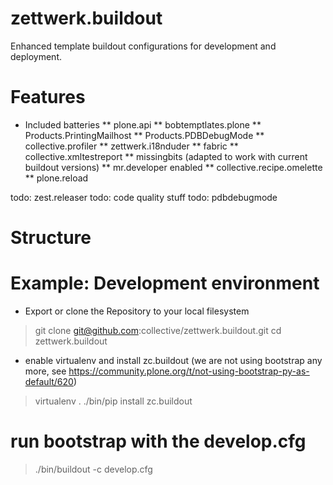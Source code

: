 # zettwerk.buildout
Enhanced template buildout configurations for development and deployment.

# Features

* Included batteries
** plone.api
** bobtemptlates.plone
** Products.PrintingMailhost
** Products.PDBDebugMode
** collective.profiler
** zettwerk.i18nduder
** fabric
** collective.xmltestreport
** missingbits (adapted to work with current buildout versions)
** mr.developer enabled
** collective.recipe.omelette
** plone.reload

todo: zest.releaser
todo: code quality stuff
todo: pdbdebugmode

# Structure

# Example: Development environment

* Export or clone the Repository to your local filesystem
> git clone git@github.com:collective/zettwerk.buildout.git
> cd zettwerk.buildout

* enable virtualenv and install zc.buildout (we are not using bootstrap any more, see https://community.plone.org/t/not-using-bootstrap-py-as-default/620)
> virtualenv .
> ./bin/pip install zc.buildout

# run bootstrap with the develop.cfg
> ./bin/buildout -c develop.cfg
